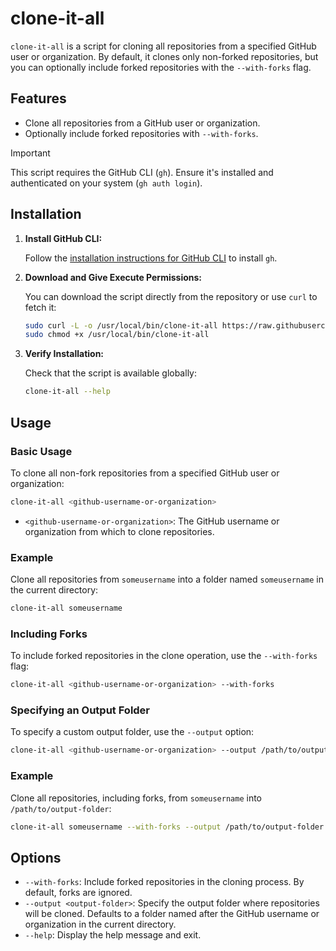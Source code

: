 # clone-it-all

`clone-it-all` is a script for cloning all repositories from a specified GitHub user or organization. By default, it clones only non-forked repositories, but you can optionally include forked repositories with the `--with-forks` flag.

## Features

-   Clone all repositories from a GitHub user or organization.
-   Optionally include forked repositories with `--with-forks`.

> [!IMPORTANT]
> This script requires the GitHub CLI (`gh`). Ensure it's installed and authenticated on your system (`gh auth login`).

## Installation

1. **Install GitHub CLI:**

    Follow the [installation instructions for GitHub CLI](https://cli.github.com/) to install `gh`.

2. **Download and Give Execute Permissions:**

    You can download the script directly from the repository or use `curl` to fetch it:

    ```bash
    sudo curl -L -o /usr/local/bin/clone-it-all https://raw.githubusercontent.com/MohammadxAli/clone-it-all/main/clone-it-all.sh
    sudo chmod +x /usr/local/bin/clone-it-all
    ```

3. **Verify Installation:**

    Check that the script is available globally:

    ```bash
    clone-it-all --help
    ```

## Usage

### Basic Usage

To clone all non-fork repositories from a specified GitHub user or organization:

```bash
clone-it-all <github-username-or-organization>
```

-   `<github-username-or-organization>`: The GitHub username or organization from which to clone repositories.

### Example

Clone all repositories from `someusername` into a folder named `someusername` in the current directory:

```bash
clone-it-all someusername
```

### Including Forks

To include forked repositories in the clone operation, use the `--with-forks` flag:

```bash
clone-it-all <github-username-or-organization> --with-forks
```

### Specifying an Output Folder

To specify a custom output folder, use the `--output` option:

```bash
clone-it-all <github-username-or-organization> --output /path/to/output-folder
```

### Example

Clone all repositories, including forks, from `someusername` into `/path/to/output-folder`:

```bash
clone-it-all someusername --with-forks --output /path/to/output-folder
```

## Options

-   `--with-forks`: Include forked repositories in the cloning process. By default, forks are ignored.
-   `--output <output-folder>`: Specify the output folder where repositories will be cloned. Defaults to a folder named after the GitHub username or organization in the current directory.
-   `--help`: Display the help message and exit.
